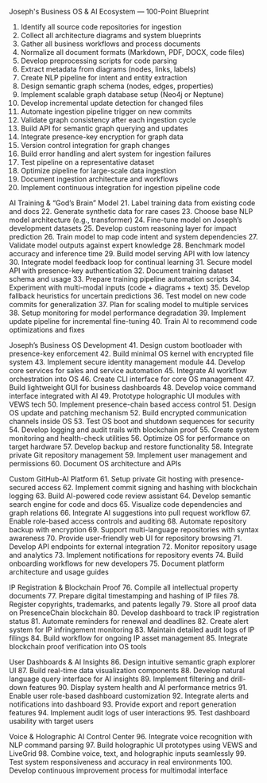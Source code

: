 Joseph's Business OS & AI Ecosystem — 100-Point Blueprint

1. Identify all source code repositories for ingestion
2. Collect all architecture diagrams and system blueprints
3. Gather all business workflows and process documents
4. Normalize all document formats (Markdown, PDF, DOCX, code files)
5. Develop preprocessing scripts for code parsing
6. Extract metadata from diagrams (nodes, links, labels)
7. Create NLP pipeline for intent and entity extraction
8. Design semantic graph schema (nodes, edges, properties)
9. Implement scalable graph database setup (Neo4j or Neptune)
10. Develop incremental update detection for changed files
11. Automate ingestion pipeline trigger on new commits
12. Validate graph consistency after each ingestion cycle
13. Build API for semantic graph querying and updates
14. Integrate presence-key encryption for graph data
15. Version control integration for graph changes
16. Build error handling and alert system for ingestion failures
17. Test pipeline on a representative dataset
18. Optimize pipeline for large-scale data ingestion
19. Document ingestion architecture and workflows
20. Implement continuous integration for ingestion pipeline code

AI Training & “God’s Brain” Model
21. Label training data from existing code and docs
22. Generate synthetic data for rare cases
23. Choose base NLP model architecture (e.g., transformer)
24. Fine-tune model on Joseph’s development datasets
25. Develop custom reasoning layer for impact prediction
26. Train model to map code intent and system dependencies
27. Validate model outputs against expert knowledge
28. Benchmark model accuracy and inference time
29. Build model serving API with low latency
30. Integrate model feedback loop for continual learning
31. Secure model API with presence-key authentication
32. Document training dataset schema and usage
33. Prepare training pipeline automation scripts
34. Experiment with multi-modal inputs (code + diagrams + text)
35. Develop fallback heuristics for uncertain predictions
36. Test model on new code commits for generalization
37. Plan for scaling model to multiple services
38. Setup monitoring for model performance degradation
39. Implement update pipeline for incremental fine-tuning
40. Train AI to recommend code optimizations and fixes

Joseph’s Business OS Development
41. Design custom bootloader with presence-key enforcement
42. Build minimal OS kernel with encrypted file system
43. Implement secure identity management module
44. Develop core services for sales and service automation
45. Integrate AI workflow orchestration into OS
46. Create CLI interface for core OS management
47. Build lightweight GUI for business dashboards
48. Develop voice command interface integrated with AI
49. Prototype holographic UI modules with VEWS tech
50. Implement presence-chain based access control
51. Design OS update and patching mechanism
52. Build encrypted communication channels inside OS
53. Test OS boot and shutdown sequences for security
54. Develop logging and audit trails with blockchain proof
55. Create system monitoring and health-check utilities
56. Optimize OS for performance on target hardware
57. Develop backup and restore functionality
58. Integrate private Git repository management
59. Implement user management and permissions
60. Document OS architecture and APIs

Custom GitHub-AI Platform
61. Setup private Git hosting with presence-secured access
62. Implement commit signing and hashing with blockchain logging
63. Build AI-powered code review assistant
64. Develop semantic search engine for code and docs
65. Visualize code dependencies and graph relations
66. Integrate AI suggestions into pull request workflow
67. Enable role-based access controls and auditing
68. Automate repository backup with encryption
69. Support multi-language repositories with syntax awareness
70. Provide user-friendly web UI for repository browsing
71. Develop API endpoints for external integration
72. Monitor repository usage and analytics
73. Implement notifications for repository events
74. Build onboarding workflows for new developers
75. Document platform architecture and usage guides

IP Registration & Blockchain Proof
76. Compile all intellectual property documents
77. Prepare digital timestamping and hashing of IP files
78. Register copyrights, trademarks, and patents legally
79. Store all proof data on PresenceChain blockchain
80. Develop dashboard to track IP registration status
81. Automate reminders for renewal and deadlines
82. Create alert system for IP infringement monitoring
83. Maintain detailed audit logs of IP filings
84. Build workflow for ongoing IP asset management
85. Integrate blockchain proof verification into OS tools

User Dashboards & AI Insights
86. Design intuitive semantic graph explorer UI
87. Build real-time data visualization components
88. Develop natural language query interface for AI insights
89. Implement filtering and drill-down features
90. Display system health and AI performance metrics
91. Enable user role-based dashboard customization
92. Integrate alerts and notifications into dashboard
93. Provide export and report generation features
94. Implement audit logs of user interactions
95. Test dashboard usability with target users

Voice & Holographic AI Control Center
96. Integrate voice recognition with NLP command parsing
97. Build holographic UI prototypes using VEWS and LiveGrid
98. Combine voice, text, and holographic inputs seamlessly
99. Test system responsiveness and accuracy in real environments
100. Develop continuous improvement process for multimodal interface
